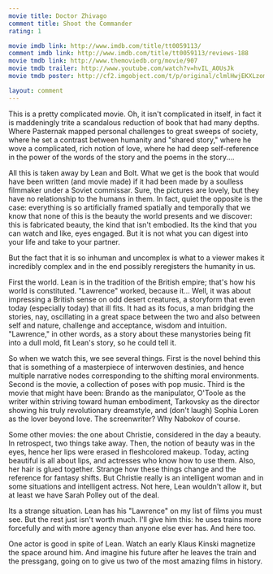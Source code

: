 ```yaml
---
movie title: Doctor Zhivago
comment title: Shoot the Commander
rating: 1

movie imdb link: http://www.imdb.com/title/tt0059113/
comment imdb link: http://www.imdb.com/title/tt0059113/reviews-188
movie tmdb link: http://www.themoviedb.org/movie/907
movie tmdb trailer: http://www.youtube.com/watch?v=hvIL_A0UsJk
movie tmdb poster: http://cf2.imgobject.com/t/p/original/clmlHwjEKXLzomugcKaOAahn9c8.jpg

layout: comment
---
```


This is a pretty complicated movie. Oh, it isn't complicated in itself, in fact it is maddeningly trite a scandalous reduction of book that had many depths. Where Pasternak mapped personal challenges to great sweeps of society, where he set a contrast between humanity and "shared story," where he wove a complicated, rich notion of love, where he had deep self-reference in the power of the words of the story and the poems in the story....

All this is taken away by Lean and Bolt. What we get is the book that would have been written (and movie made) if it had been made by a soulless filmmaker under a Soviet commissar. Sure, the pictures are lovely, but they have no relationship to the humans in them. In fact, quiet the opposite is the case: everything is so artificially framed spatially and temporally that we know that none of this is the beauty the world presents and we discover: this is fabricated beauty, the kind that isn't embodied. Its the kind that you can watch and like, eyes engaged. But it is not what you can digest into your life and take to your partner.

But the fact that it is so inhuman and uncomplex is what to a viewer makes it incredibly complex and in the end possibly reregisters the humanity in us. 

First the world. Lean is in the tradition of the British empire; that's how his world is constituted. "Lawrence" worked, because it... Well, it was about impressing a British sense on odd desert creatures, a storyform that even today (especially today) that ill fits. It had as its focus, a man bridging the stories, nay, oscillating in a great space between the two and also between self and nature, challenge and acceptance, wisdom and intuition. "Lawrence," in other words, as a story about these manystories being fit into a dull mold, fit Lean's story, so he could tell it.

So when we watch this, we see several things. First is the novel behind this that is something of a masterpiece of interwoven destinies, and hence multiple narrative nodes corresponding to the shifting moral environments. Second is the movie, a collection of poses with pop music. Third is the movie that might have been: Brando as the manipulator, O'Toole as the writer within striving toward human embodiment, Tarkovsky as the director showing his truly revolutionary dreamstyle, and (don't laugh) Sophia Loren as the lover beyond love. The screenwriter? Why Nabokov of course.

Some other movies: the one about Christie, considered in the day a beauty. In retrospect, two things take away. Then, the notion of beauty was in the eyes, hence her lips were erased in fleshcolored makeup. Today, acting beautiful is all about lips, and actresses who know how to use them. Also, her hair is glued together. Strange how these things change and the reference for fantasy shifts. But Christie really is an intelligent woman and in some situations and intelligent actress. Not here, Lean wouldn't allow it, but at least we have Sarah Polley out of the deal.

Its a strange situation. Lean has his "Lawrence" on my list of films you must see. But the rest just isn't worth much. I'll give him this: he uses trains more forcefully and with more agency than anyone else ever has. And here too. 

One actor is good in spite of Lean. Watch an early Klaus Kinski magnetize the space around him. And imagine his future after he leaves the train and the pressgang, going on to give us two of the most amazing films in history.